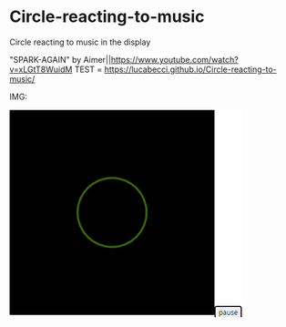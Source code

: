 # Circle-reacting-to-music
Circle reacting to music in the display

"SPARK-AGAIN" by Aimer||https://www.youtube.com/watch?v=xLGtT8WuidM
TEST = https://lucabecci.github.io/Circle-reacting-to-music/

IMG:

![img](https://github.com/lucabecci/Circle-reacting-to-music/blob/master/git.png)
